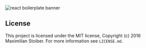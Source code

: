 <img src="https://raw.githubusercontent.com/mxstbr/react-boilerplate-brand/master/assets/banner-metal.jpg" alt="react boilerplate banner" align="center" />

## License

This project is licensed under the MIT license, Copyright (c) 2016 Maximilian
Stoiber. For more information see `LICENSE.md`.
